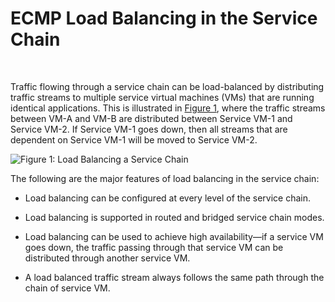 # ECMP Load Balancing in the Service Chain

 

Traffic flowing through a service chain can be load-balanced by
distributing traffic streams to multiple service virtual machines (VMs)
that are running identical applications. This is illustrated in
[Figure 1](load-balancing-vnc.html#load-balance), where the traffic
streams between VM-A and VM-B are distributed between Service VM-1 and
Service VM-2. If Service VM-1 goes down, then all streams that are
dependent on Service VM-1 will be moved to Service VM-2.

![Figure 1: Load Balancing a Service
Chain](documentation/images/s041830.gif)

The following are the major features of load balancing in the service
chain:

-   Load balancing can be configured at every level of the service
    chain.

-   Load balancing is supported in routed and bridged service chain
    modes.

-   Load balancing can be used to achieve high availability—if a service
    VM goes down, the traffic passing through that service VM can be
    distributed through another service VM.

-   A load balanced traffic stream always follows the same path through
    the chain of service VM.

 
